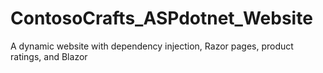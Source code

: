 # ContosoCrafts_ASPdotnet_Website
 A dynamic website with dependency injection, Razor pages, product ratings, and Blazor
